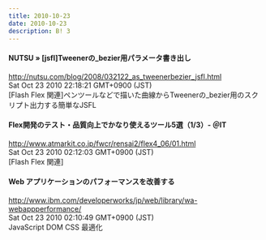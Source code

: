 ```yaml
---
title: 2010-10-23
date: 2010-10-23
description: B! 3
---
```


#### NUTSU  » [jsfl]Tweenerの_bezier用パラメータ書き出し
http://nutsu.com/blog/2008/032122_as_tweenerbezier_jsfl.html<br>
Sat Oct 23 2010 22:18:21 GMT+0900 (JST)<br>
[Flash Flex 関連]ペンツールなどで描いた曲線からTweenerの_bezier用のスクリプト出力する簡単なJSFL


#### Flex開発のテスト・品質向上でかなり使えるツール5選（1/3）- ＠IT
http://www.atmarkit.co.jp/fwcr/rensai2/flex4_06/01.html<br>
Sat Oct 23 2010 02:12:03 GMT+0900 (JST)<br>
[Flash Flex 関連]


#### Web アプリケーションのパフォーマンスを改善する
http://www.ibm.com/developerworks/jp/web/library/wa-webappperformance/<br>
Sat Oct 23 2010 02:10:49 GMT+0900 (JST)<br>
JavaScript DOM CSS 最適化


